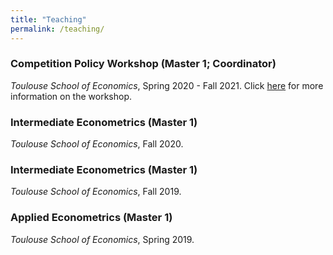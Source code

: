 ```yaml
---
title: "Teaching"
permalink: /teaching/
---
```


### Competition Policy Workshop (Master 1; Coordinator)
*Toulouse School of Economics*, Spring 2020 - Fall 2021.
Click [here](https://sites.google.com/site/competitiontse/) for more information on the workshop.

### Intermediate Econometrics (Master 1)
*Toulouse School of Economics*, Fall 2020.

### Intermediate Econometrics (Master 1)
*Toulouse School of Economics*, Fall 2019.

### Applied Econometrics (Master 1)
*Toulouse School of Economics*, Spring 2019.

